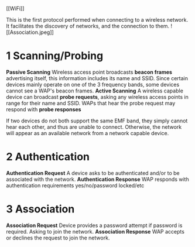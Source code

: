 [[WiFi]]

This is the first protocol performed when connecting to a wireless network. It facilitates the discovery of networks, and the connection to them.
![[Association.jpeg]]
# 1 Scanning/Probing
**Passive Scanning**
	Wireless access point broadcasts **beacon frames** advertising itself, this information includes its name and SSID.
	Since certain devices mainly operate on one of the 3 frequency bands, some devices cannot see a WAP's beacon frames.
**Active Scanning**
	A wireless capable device can broadcast **probe requests**, asking any wireless access points in range for their name and SSID.
	WAPs that hear the probe request may respond with **probe responses**

If two devices do not both support the same EMF band, they simply cannot hear each other, and thus are unable to connect.
Otherwise, the network will appear as an available network from a network capable device.

# 2 Authentication
**Authentication Request**
	A device asks to be authenticated and/or to be associated with the network.
**Authentication Response**
	WAP responds with authentication requirements
	yes/no/password locked/etc

# 3 Association
**Association Request**
	Device provides a password attempt if password is required. Asking to join the network.
**Association Response**
	WAP accepts or declines the request to join the network.